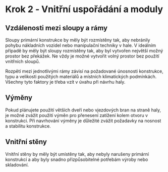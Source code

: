 
# Krok 2 ‐ Vnitřní uspořádání a moduly

## Vzdálenosti mezi sloupy a rámy
Sloupy primární konstrukce by měly být rozmístěny tak, aby nebránily pohybu nákladních vozidel nebo manipulační techniky v hale. V ideálním případě by měly být sloupy rozmístěny tak, aby byl vytvořen největší možný prostor bez překážek. Ne vždy je možné vytvořit volný prostor bez použití vnitřních sloupů. 

Rozpětí mezi jednotlivými rámy závisí na požadované únosnosti konstrukce, typu a velikosti použitých materiálů a místních klimatických podmínkách. Všechny tyto faktory je třeba vzít v úvahu při návrhu haly.

## Výměny
Pokud plánujete použití větších dveří nebo vjezdových bran na straně haly, je možné zvážit použití výměn pro přenesení zatížení kolem otvoru v konstrukci. Při navrhování výměny je  důležité zvážit požadavky na nosnost a stabilitu konstrukce. 

## Vnitřní stěny
Vnitřní stěny by měly být umístěny tak, aby nebyly narušeny primární konstrukcí a aby byly snadno přizpůsobitelné potřebám výroby nebo skladování.
